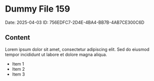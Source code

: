# Dummy File 159

Date: 2025-04-03
ID: 756EDFC7-2D4E-4BA4-BB7B-4AB7CE300C6D

## Content

Lorem ipsum dolor sit amet, consectetur adipiscing elit.
Sed do eiusmod tempor incididunt ut labore et dolore magna aliqua.

* Item 1
* Item 2
* Item 3
